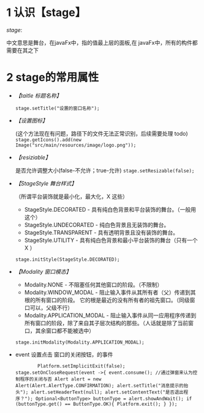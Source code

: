 # 1 认识【stage】 #

*stage*:

中文意思是舞台，在javaFx中，指的值最上层的面板,在 javaFx中，所有的构件都需要在其之下


# 2 stage的常用属性 #
+ _【taitle 标题名称】_

  `stage.setTitle("设置的窗口名称");`


+ _【设置图标】_

  (这个方法现在有问题，路径下的文件无法正常识别，后续需要处理 todo)
  `stage.getIcons().add(new Image("src/main/resources/image/logo.png"));`


+ _【resiziable】_

  是否允许调整大小(false-不允许；true-允许)
  `stage.setResizable(false);`


+ _【StageStyle  舞台样式】_

  （所谓平台装饰就是最小化，最大化，X 这些）
  + StageStyle.DECORATED - 具有纯白色背景和平台装饰的舞台。（一般用这个）
  + StageStyle.UNDECORATED - 纯白色背景且无装饰的舞台。
  + StageStyle.TRANSPARENT - 具有透明背景且没有装饰的舞台。
  + StageStyle.UTILITY - 具有纯白色背景和最小平台装饰的舞台（只有一个 X ）

   `stage.initStyle(StageStyle.DECORATED);`


+ _【Modality 窗口模态】_
  + Modality.NONE - 不阻塞任何其他窗口的阶段。（不限制）
  + Modality.WINDOW_MODAL - 阻止输入事件从其所有者（父）传递到其根的所有窗口的阶段。 它的根是最近的没有所有者的祖先窗口。（同级窗口可以，父级不行）
  + Modality.APPLICATION_MODAL - 阻止输入事件从同一应用程序传递到所有窗口的阶段，除了来自其子层次结构的那些。（人话就是除了当前窗口，其余窗口都不能被选中）

  `stage.initModality(Modality.APPLICATION_MODAL);`


+ event 设置点击 窗口的关闭按钮，的事件

  `        Platform.setImplicitExit(false);
          stage.setOnCloseRequest(event ->{
              event.consume();
              //通过弹窗来认为控制程序的关闭与否
              Alert alert = new Alert(Alert.AlertType.CONFIRMATION);
              alert.setTitle("消息提示的抬头");
              alert.setHeaderText(null);
              alert.setContentText("是否退出程序？");
              Optional<ButtonType> buttonType = alert.showAndWait();
              if (buttonType.get() == ButtonType.OK){
                  Platform.exit();
              }
          });`

